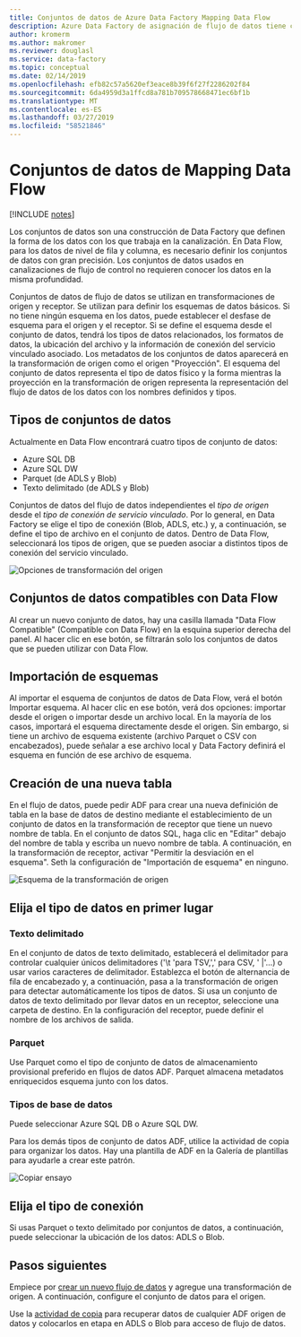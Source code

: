 ```yaml
---
title: Conjuntos de datos de Azure Data Factory Mapping Data Flow
description: Azure Data Factory de asignación de flujo de datos tiene compatibilidad de conjunto de datos específico
author: kromerm
ms.author: makromer
ms.reviewer: douglasl
ms.service: data-factory
ms.topic: conceptual
ms.date: 02/14/2019
ms.openlocfilehash: efb82c57a5620ef3eace8b39f6f27f2286202f84
ms.sourcegitcommit: 6da4959d3a1ffcd8a781b709578668471ec6bf1b
ms.translationtype: MT
ms.contentlocale: es-ES
ms.lasthandoff: 03/27/2019
ms.locfileid: "58521846"
---
```

# <a name="mapping-data-flow-datasets"></a>Conjuntos de datos de Mapping Data Flow

[!INCLUDE [notes](../../includes/data-factory-data-flow-preview.md)]

Los conjuntos de datos son una construcción de Data Factory que definen la forma de los datos con los que trabaja en la canalización. En Data Flow, para los datos de nivel de fila y columna, es necesario definir los conjuntos de datos con gran precisión. Los conjuntos de datos usados en canalizaciones de flujo de control no requieren conocer los datos en la misma profundidad.

Conjuntos de datos de flujo de datos se utilizan en transformaciones de origen y receptor. Se utilizan para definir los esquemas de datos básicos. Si no tiene ningún esquema en los datos, puede establecer el desfase de esquema para el origen y el receptor. Si se define el esquema desde el conjunto de datos, tendrá los tipos de datos relacionados, los formatos de datos, la ubicación del archivo y la información de conexión del servicio vinculado asociado. Los metadatos de los conjuntos de datos aparecerá en la transformación de origen como el origen "Proyección". El esquema del conjunto de datos representa el tipo de datos físico y la forma mientras la proyección en la transformación de origen representa la representación del flujo de datos de los datos con los nombres definidos y tipos.

## <a name="dataset-types"></a>Tipos de conjuntos de datos

Actualmente en Data Flow encontrará cuatro tipos de conjunto de datos:

* Azure SQL DB
* Azure SQL DW
* Parquet (de ADLS y Blob)
* Texto delimitado (de ADLS y Blob)

Conjuntos de datos del flujo de datos independientes el *tipo de origen* desde el *tipo de conexión de servicio vinculado*. Por lo general, en Data Factory se elige el tipo de conexión (Blob, ADLS, etc.) y, a continuación, se define el tipo de archivo en el conjunto de datos. Dentro de Data Flow, seleccionará los tipos de origen, que se pueden asociar a distintos tipos de conexión del servicio vinculado.

![Opciones de transformación del origen](media/data-flow/dataset1.png "orígenes")

## <a name="data-flow-compatible-datasets"></a>Conjuntos de datos compatibles con Data Flow

Al crear un nuevo conjunto de datos, hay una casilla llamada "Data Flow Compatible" (Compatible con Data Flow) en la esquina superior derecha del panel. Al hacer clic en ese botón, se filtrarán solo los conjuntos de datos que se pueden utilizar con Data Flow. 

## <a name="import-schemas"></a>Importación de esquemas

Al importar el esquema de conjuntos de datos de Data Flow, verá el botón Importar esquema. Al hacer clic en ese botón, verá dos opciones: importar desde el origen o importar desde un archivo local. En la mayoría de los casos, importará el esquema directamente desde el origen. Sin embargo, si tiene un archivo de esquema existente (archivo Parquet o CSV con encabezados), puede señalar a ese archivo local y Data Factory definirá el esquema en función de ese archivo de esquema.

## <a name="create-new-table"></a>Creación de una nueva tabla

En el flujo de datos, puede pedir ADF para crear una nueva definición de tabla en la base de datos de destino mediante el establecimiento de un conjunto de datos en la transformación de receptor que tiene un nuevo nombre de tabla. En el conjunto de datos SQL, haga clic en "Editar" debajo del nombre de tabla y escriba un nuevo nombre de tabla. A continuación, en la transformación de receptor, activar "Permitir la desviación en el esquema". Seth la configuración de "Importación de esquema" en ninguno.

![Esquema de la transformación de origen](media/data-flow/dataset2.png "esquema SQL")

## <a name="choose-your-type-of-data-first"></a>Elija el tipo de datos en primer lugar

### <a name="delimited-text"></a>Texto delimitado

En el conjunto de datos de texto delimitado, establecerá el delimitador para controlar cualquier únicos delimitadores ('\t 'para TSV,',' para CSV, ' |'...) o usar varios caracteres de delimitador. Establezca el botón de alternancia de fila de encabezado y, a continuación, pasa a la transformación de origen para detectar automáticamente los tipos de datos. Si usa un conjunto de datos de texto delimitado por llevar datos en un receptor, seleccione una carpeta de destino. En la configuración del receptor, puede definir el nombre de los archivos de salida.

### <a name="parquet"></a>Parquet

Use Parquet como el tipo de conjunto de datos de almacenamiento provisional preferido en flujos de datos ADF. Parquet almacena metadatos enriquecidos esquema junto con los datos.

### <a name="database-types"></a>Tipos de base de datos

Puede seleccionar Azure SQL DB o Azure SQL DW.

Para los demás tipos de conjunto de datos ADF, utilice la actividad de copia para organizar los datos. Hay una plantilla de ADF en la Galería de plantillas para ayudarle a crear este patrón.

![Copiar ensayo](media/data-flow/templatedf.png "copiar ensayo")

## <a name="choose-your-connection-type"></a>Elija el tipo de conexión

Si usas Parquet o texto delimitado por conjuntos de datos, a continuación, puede seleccionar la ubicación de los datos: ADLS o Blob.

## <a name="next-steps"></a>Pasos siguientes

Empiece por [crear un nuevo flujo de datos](data-flow-create.md) y agregue una transformación de origen. A continuación, configure el conjunto de datos para el origen.

Use la [actividad de copia](copy-activity-overview.md) para recuperar datos de cualquier ADF origen de datos y colocarlos en etapa en ADLS o Blob para acceso de flujo de datos.

